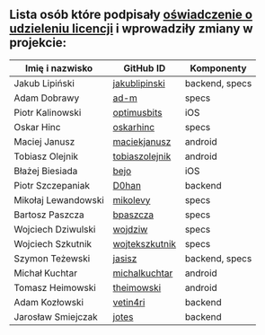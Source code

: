 ## Lista osób które podpisały [oświadczenie o udzieleniu licencji](CONTRIBUTING.md#Oświadczenie-o-udzieleniu-licencji) i wprowadziły zmiany w projekcie:

Imię i nazwisko        | GitHub ID                                           | Komponenty
---------------------- | --------------------------------------------------- | -----------------------------
Jakub Lipiński         | [jakublipinski](https://github.com/jakublipinski)   | backend, specs
Adam Dobrawy           | [ad-m](https://github.com/ad-m)                     | specs
Piotr Kalinowski       | [optimusbits](https://github.com/optimusbits)       | iOS   
Oskar Hinc             | [oskarhinc](https://github.com/oskarhinc)           | specs
Maciej Janusz          | [maciekjanusz](https://github.com/maciekjanusz)     | android
Tobiasz Olejnik        | [tobiaszolejnik](https://github.com/tobiaszolejnik) | android
Błażej Biesiada        | [bejo](https://github.com/bejo)                     | iOS
Piotr Szczepaniak      | [D0han](https://github.com/D0han)                   | backend
Mikołaj Lewandowski    | [mikolevy](https://github.com/mikolevy)             | specs
Bartosz Paszcza        | [bpaszcza](https://github.com/bpaszcza)             | specs
Wojciech Dziwulski     | [wojdziw](https://github.com/wojdziw)               | specs
Wojciech Szkutnik      | [wojtekszkutnik](https://github.com/wojtekszkutnik) | specs
Szymon Teżewski        | [jasisz](https://github.com/jasisz)                 | backend, specs
Michał Kuchtar         | [michalkuchtar](https://github.com/michalkuchtar)   | android
Tomasz Heimowski       | [theimowski](https://github.com/theimowski)         | android
Adam Kozłowski         | [vetin4ri](https://github.com/vetin4ri)             | backend
Jarosław Smiejczak     | [jotes](https://github.com/jotes)                   | backend
	
